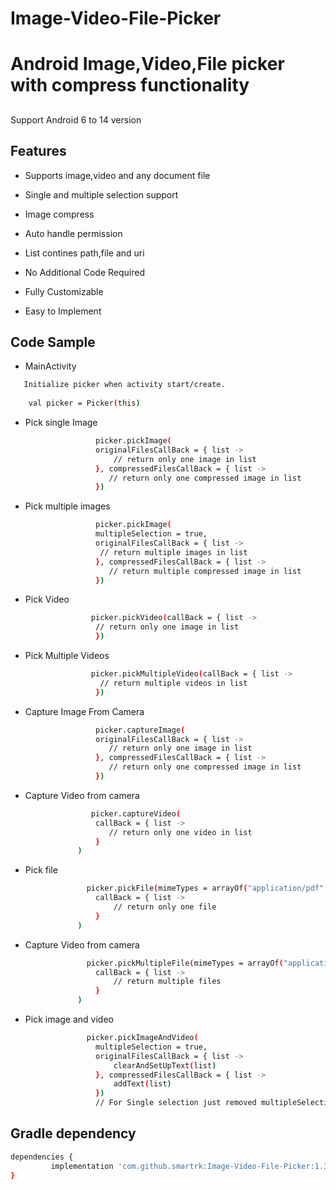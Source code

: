 # Image-Video-File-Picker



# Android Image,Video,File picker with compress functionality
## 

Support Android 6 to 14 version

## Features
- Supports image,video and any document file
- Single and multiple selection support
- Image compress
- Auto handle permission
- List contines path,file and uri

- No Additional Code Required
- Fully Customizable
- Easy to Implement

## Code Sample
 - MainActivity
  
 ```sh
    Initialize picker when activity start/create.
    
     val picker = Picker(this)
```

 * Pick single Image
 ```sh
                    picker.pickImage(
                    originalFilesCallBack = { list ->
                        // return only one image in list
                    }, compressedFilesCallBack = { list ->
                       // return only one compressed image in list                        
                    })
```
* Pick multiple images
 ```sh
                    picker.pickImage(
                    multipleSelection = true,
                    originalFilesCallBack = { list ->
                     // return multiple images in list
                    }, compressedFilesCallBack = { list ->
                       // return multiple compressed image in list    
                    })
```
* Pick Video
 ```sh
                   picker.pickVideo(callBack = { list ->
                    // return only one image in list
                    })
```
 * Pick Multiple Videos
 ```sh
                   picker.pickMultipleVideo(callBack = { list ->
                     // return multiple videos in list
                    })
```
 * Capture Image From Camera
 ```sh
                    picker.captureImage(
                    originalFilesCallBack = { list ->
                       // return only one image in list
                    }, compressedFilesCallBack = { list ->
                       // return only one compressed image in list                        
                    })
```
  * Capture Video from camera
 ```sh
                   picker.captureVideo(
                    callBack = { list ->
                       // return only one video in list
                    }
                )
```
  * Pick file
 ```sh
                  picker.pickFile(mimeTypes = arrayOf("application/pdf", "text"),
                    callBack = { list ->
                        // return only one file
                    }
                )
```  
* Capture Video from camera
 ```sh
                  picker.pickMultipleFile(mimeTypes = arrayOf("application/pdf", "text"),
                    callBack = { list ->
                        // return multiple files
                    }
                )
```
* Pick image and video 
 ```sh
                  picker.pickImageAndVideo(
                    multipleSelection = true,
                    originalFilesCallBack = { list ->
                        clearAndSetUpText(list)
                    }, compressedFilesCallBack = { list ->
                        addText(list)
                    })
                    // For Single selection just removed multipleSelection or pass false.
```




## Gradle dependency

```sh
dependencies { 
         implementation 'com.github.smartrk:Image-Video-File-Picker:1.3' 
}
```
